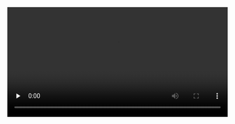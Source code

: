 <video id="video" width="100%" controls="controls" preload="none" >
    <source id="mp4" src="http://legendary.cdn.play8.io/learnpython/video/D2-Python-while-loops.mp4" type="video/mp4">
</video>




